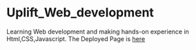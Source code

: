 # Uplift_Web_development

Learning Web development and making hands-on experience in Html,CSS,Javascript.
The Deployed Page is [here](https://shalini-s01.github.io/Uplift_Web_development/)
